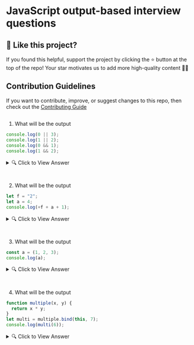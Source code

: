 # JavaScript output-based interview questions

## 🙌 Like this project?

If you found this helpful, support the project by clicking the ⭐ button at the top of the repo!
Your star motivates us to add more high-quality content 🌟✨

## Contribution Guidelines

If you want to contribute, improve, or suggest changes to this repo, then check out the
[Contributing Guide](https://github.com/PayalSasmal10/Javascript-Output-Based-Questions/blob/main/CONTRIBUTING.md)

##

1. What will be the output

```javascript
console.log(0 || 3);
console.log(1 || 2);
console.log(0 && 1);
console.log(1 && 2);
```

<details>
  <summary>🔍 Click to View Answer</summary>

🧾 **Output:**

```
3
1
0
2
```

🧠 **Explanation:**

- `0 || 3` → returns `3` because `0` is falsy, so it evaluates to the second operand (`3`).
- `1 || 2` → returns `1` because `1` is truthy, so it evaluates to the first operand.
- `0 && 1` → returns `0` because `0` is falsy, so `&&` returns the first falsy operand.
- `1 && 2` → returns `2` because both are truthy, so `&&` returns the last operand.
</details>

#

2. What will be the output

```javascript
let f = "2";
let a = 4;
console.log(+f + a + 1);
```

<details>
  <summary>🔍 Click to View Answer</summary>

🧾 **Output:**

```
7
```

🧠 **Explanation:**

- `let f = "2";` — `f` is a string `"2"`.
- `+f` — the unary plus converts the string `"2"` to the number `2`.
- `+f + a + 1` → `2 + 4 + 1` → `7`.
</details>

#

3. What will be the output

```javascript
const a = (1, 2, 3);
console.log(a);
```

<details>
  <summary>🔍 Click to View Answer</summary>

🧾 **Output:**

```
3
```

🧠 **Explanation:**

- The comma operator evaluates each of its operands (from left to right) and returns the value of the last operand.
- `(1, 2, 3)` evaluates to `3`.
- So, `a` is assigned the value `3`, and `console.log(a);` prints `3`.
</details>

#

4. What will be the output

```javascript
function multiple(x, y) {
  return x * y;
}
let multi = multiple.bind(this, 7);
console.log(multi(6));
```

<details>
  <summary>🔍 Click to View Answer</summary>

🧾 **Output:**

```
42
```

🧠 **Explanation:**

**bind(this, 7) creates a new function where:**

- this is explicitly set (in this case to the current this)
- First argument x is pre-filled with 7
- You need to pass only the second argument y
- this inside multiple is not used, so its value doesn't matter for the output.
</details>
